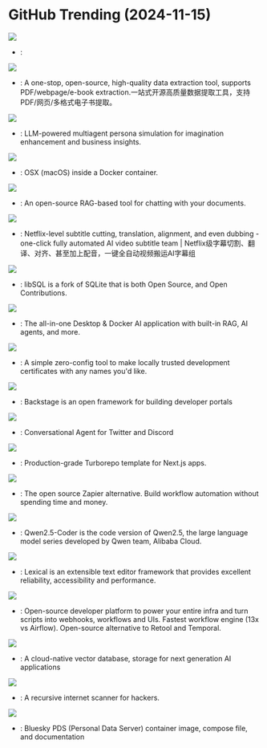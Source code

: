 # GitHub Trending (2024-11-15)

![](https://img.shields.io/badge/JavaScript-New%2054-green?style=flat-square&logo=appveyor)
- [](https://github.comundefined): 

![](https://img.shields.io/badge/Python-New%20897-green?style=flat-square&logo=appveyor)
- [](https://github.comundefined): A one-stop, open-source, high-quality data extraction tool, supports PDF/webpage/e-book extraction.一站式开源高质量数据提取工具，支持PDF/网页/多格式电子书提取。

![](https://img.shields.io/badge/Python-New%20735-green?style=flat-square&logo=appveyor)
- [](https://github.comundefined): LLM-powered multiagent persona simulation for imagination enhancement and business insights.

![](https://img.shields.io/badge/Python-New%202-green?style=flat-square&logo=appveyor)
- [](https://github.comundefined): OSX (macOS) inside a Docker container.

![](https://img.shields.io/badge/Python-New%20182-green?style=flat-square&logo=appveyor)
- [](https://github.comundefined): An open-source RAG-based tool for chatting with your documents.

![](https://img.shields.io/badge/Python-New%20303-green?style=flat-square&logo=appveyor)
- [](https://github.comundefined): Netflix-level subtitle cutting, translation, alignment, and even dubbing - one-click fully automated AI video subtitle team | Netflix级字幕切割、翻译、对齐、甚至加上配音，一键全自动视频搬运AI字幕组

![](https://img.shields.io/badge/C-New%20172-green?style=flat-square&logo=appveyor)
- [](https://github.comundefined): libSQL is a fork of SQLite that is both Open Source, and Open Contributions.

![](https://img.shields.io/badge/JavaScript-New%2055-green?style=flat-square&logo=appveyor)
- [](https://github.comundefined): The all-in-one Desktop & Docker AI application with built-in RAG, AI agents, and more.

![](https://img.shields.io/badge/Go-New%20158-green?style=flat-square&logo=appveyor)
- [](https://github.comundefined): A simple zero-config tool to make locally trusted development certificates with any names you'd like.

![](https://img.shields.io/badge/TypeScript-New%2021-green?style=flat-square&logo=appveyor)
- [](https://github.comundefined): Backstage is an open framework for building developer portals

![](https://img.shields.io/badge/TypeScript-New%20120-green?style=flat-square&logo=appveyor)
- [](https://github.comundefined): Conversational Agent for Twitter and Discord

![](https://img.shields.io/badge/TypeScript-New%20728-green?style=flat-square&logo=appveyor)
- [](https://github.comundefined): Production-grade Turborepo template for Next.js apps.

![](https://img.shields.io/badge/JavaScript-New%20108-green?style=flat-square&logo=appveyor)
- [](https://github.comundefined): The open source Zapier alternative. Build workflow automation without spending time and money.

![](https://img.shields.io/badge/Python-New%20323-green?style=flat-square&logo=appveyor)
- [](https://github.comundefined): Qwen2.5-Coder is the code version of Qwen2.5, the large language model series developed by Qwen team, Alibaba Cloud.

![](https://img.shields.io/badge/TypeScript-New%2029-green?style=flat-square&logo=appveyor)
- [](https://github.comundefined): Lexical is an extensible text editor framework that provides excellent reliability, accessibility and performance.

![](https://img.shields.io/badge/HTML-New%20145-green?style=flat-square&logo=appveyor)
- [](https://github.comundefined): Open-source developer platform to power your entire infra and turn scripts into webhooks, workflows and UIs. Fastest workflow engine (13x vs Airflow). Open-source alternative to Retool and Temporal.

![](https://img.shields.io/badge/Go-New%2067-green?style=flat-square&logo=appveyor)
- [](https://github.comundefined): A cloud-native vector database, storage for next generation AI applications

![](https://img.shields.io/badge/Python-New%20330-green?style=flat-square&logo=appveyor)
- [](https://github.comundefined): A recursive internet scanner for hackers.

![](https://img.shields.io/badge/Shell-New%2034-green?style=flat-square&logo=appveyor)
- [](https://github.comundefined): Bluesky PDS (Personal Data Server) container image, compose file, and documentation

